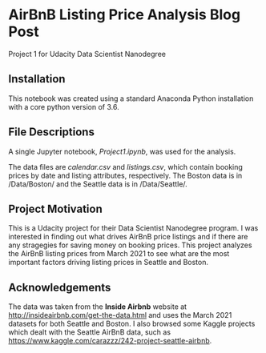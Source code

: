 # AirBnB Listing Price Analysis Blog Post
Project 1 for Udacity Data Scientist Nanodegree

## Installation
This notebook was created using a standard Anaconda Python installation with a core python version of 3.6.

## File Descriptions
A single Jupyter notebook, _Project1.ipynb_, was used for the analysis. 

The data files are _calendar.csv_ and _listings.csv_, which contain booking prices by date and listing attributes, respectively.  The Boston data is in /Data/Boston/ and the Seattle data is in /Data/Seattle/.  

## Project Motivation
This is a Udacity project for their Data Scientist Nanodegree program. I was interested in finding out what drives AirBnB price listings and if there are any stragegies for saving money on booking prices. This project analyzes the AirBnB listing prices from March 2021 to see what are the most important factors driving listing prices in Seattle and Boston.

## Acknowledgements
The data was taken from the **Inside Airbnb** website at http://insideairbnb.com/get-the-data.html and uses the March 2021 datasets for both Seattle and Boston. I also browsed some Kaggle projects which dealt with the Seattle AirBnB data, such as https://www.kaggle.com/carazzz/242-project-seattle-airbnb.
